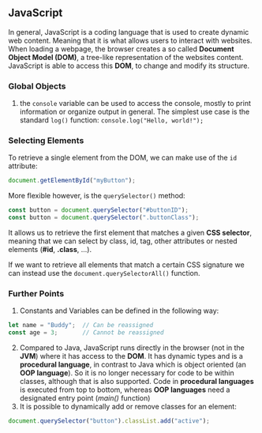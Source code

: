 ## JavaScript

In general, JavaScript is a coding language that is used to create dynamic web content.
Meaning that it is what allows users to interact with websites. 
When loading a webpage, the browser creates a so called **Document Object Model (DOM)**, a tree-like representation of the websites content. 
JavaScript is able to access this **DOM**, to change and modify its structure.

### Global Objects
1. the `console` variable can be used to access the console, mostly to print information or organize output in general. The simplest use case is the standard `log()` function: `console.log("Hello, world!");`

### Selecting Elements

To retrieve a single element from the DOM, we can make use of the `id` attribute: 
```js
document.getElementById("myButton");
```
More flexible however, is the `querySelector()` method: 
```js
const button = document.querySelector("#buttonID");
const button = document.querySelector(".buttonClass");
```
It allows us to retrieve the first element that matches a given **CSS selector**, meaning that we can select by class, id, tag, other attributes or nested elements (**#id**, **.class**, ...).

If we want to retrieve all elements that match a certain CSS signature we can instead use the `document.querySelectorAll()` function.


### Further Points
1. Constants and Variables can be defined in the following way: 
```js
let name = "Buddy";  // Can be reassigned
const age = 3;       // Cannot be reassigned
```
2. Compared to Java, JavaScript runs directly in the browser (not in the **JVM**) where it has access to the **DOM**. It has dynamic types and is a **procedural language**, in contrast to Java which is object oriented (an **OOP language**). So it is no longer necessary for code to be within classes, although that is also supported. Code in **procedural languages** is executed from top to bottom, whereas **OOP languages** need a designated entry point (*main()* function)
3. It is possible to dynamically add or remove classes for an element: 
```js
document.querySelector("button").classList.add("active");
```


